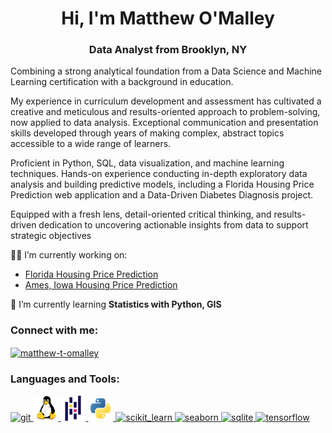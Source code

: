 <h1 align="center">Hi, I'm Matthew O'Malley</h1>
<h3 align="center">Data Analyst from Brooklyn, NY</h3>

Combining a strong analytical foundation from a Data Science and Machine Learning certification with a background in education. 

My experience in curriculum development and assessment has cultivated a creative and meticulous and results-oriented approach to problem-solving, now applied to data analysis. Exceptional communication and presentation skills developed through years of making complex, abstract topics accessible to a wide range of learners. 

Proficient in Python, SQL, data visualization, and machine learning techniques. Hands-on experience conducting in-depth exploratory data analysis and building predictive models, including a Florida Housing Price Prediction web application and a Data-Driven Diabetes Diagnosis project. 

Equipped with a fresh lens, detail-oriented critical thinking, and results-driven dedication to uncovering actionable insights from data to support strategic objectives

👨‍💻 I’m currently working on:
- [Florida Housing Price Prediction](https://github.com/matthewtomalley/Florida-Housing-Price-Prediction)
- [Ames, Iowa Housing Price Prediction](https://github.com/matthewtomalley/Ames-Housing-Price-Prediction)



🌱 I’m currently learning **Statistics with Python, GIS**


<h3 align="left">Connect with me:</h3>
<p align="left">
<a href="https://linkedin.com/in/matthew-t-omalley" target="blank"><img align="center" src="https://raw.githubusercontent.com/rahuldkjain/github-profile-readme-generator/master/src/images/icons/Social/linked-in-alt.svg" alt="matthew-t-omalley" height="30" width="40" /></a>
</p>

<h3 align="left">Languages and Tools:</h3>
<p align="left"> <a href="https://git-scm.com/" target="_blank" rel="noreferrer"> <img src="https://www.vectorlogo.zone/logos/git-scm/git-scm-icon.svg" alt="git" width="40" height="40"/> </a> <a href="https://www.linux.org/" target="_blank" rel="noreferrer"> <img src="https://raw.githubusercontent.com/devicons/devicon/master/icons/linux/linux-original.svg" alt="linux" width="40" height="40"/> </a> <a href="https://pandas.pydata.org/" target="_blank" rel="noreferrer"> <img src="https://raw.githubusercontent.com/devicons/devicon/2ae2a900d2f041da66e950e4d48052658d850630/icons/pandas/pandas-original.svg" alt="pandas" width="40" height="40"/> </a> <a href="https://www.python.org" target="_blank" rel="noreferrer"> <img src="https://raw.githubusercontent.com/devicons/devicon/master/icons/python/python-original.svg" alt="python" width="40" height="40"/> </a> <a href="https://scikit-learn.org/" target="_blank" rel="noreferrer"> <img src="https://upload.wikimedia.org/wikipedia/commons/0/05/Scikit_learn_logo_small.svg" alt="scikit_learn" width="40" height="40"/> </a> <a href="https://seaborn.pydata.org/" target="_blank" rel="noreferrer"> <img src="https://seaborn.pydata.org/_images/logo-mark-lightbg.svg" alt="seaborn" width="40" height="40"/> </a> <a href="https://www.sqlite.org/" target="_blank" rel="noreferrer"> <img src="https://www.vectorlogo.zone/logos/sqlite/sqlite-icon.svg" alt="sqlite" width="40" height="40"/> </a> <a href="https://www.tensorflow.org" target="_blank" rel="noreferrer"> <img src="https://www.vectorlogo.zone/logos/tensorflow/tensorflow-icon.svg" alt="tensorflow" width="40" height="40"/> </a> </p>
